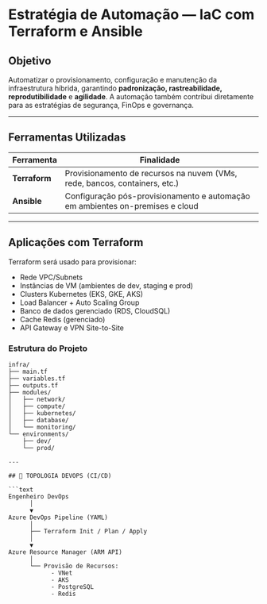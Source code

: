 # Estratégia de Automação — IaC com Terraform e Ansible

## Objetivo

Automatizar o provisionamento, configuração e manutenção da infraestrutura híbrida, garantindo **padronização, rastreabilidade, reprodutibilidade** e **agilidade**. A automação também contribui diretamente para as estratégias de segurança, FinOps e governança.

---

## Ferramentas Utilizadas

| Ferramenta  | Finalidade                                                                 |
|-------------|-----------------------------------------------------------------------------|
| **Terraform** | Provisionamento de recursos na nuvem (VMs, rede, bancos, containers, etc.) |
| **Ansible**   | Configuração pós-provisionamento e automação em ambientes on-premises e cloud |

---

## Aplicações com Terraform

Terraform será usado para provisionar:

- Rede VPC/Subnets
- Instâncias de VM (ambientes de dev, staging e prod)
- Clusters Kubernetes (EKS, GKE, AKS)
- Load Balancer + Auto Scaling Group
- Banco de dados gerenciado (RDS, CloudSQL)
- Cache Redis (gerenciado)
- API Gateway e VPN Site-to-Site

### Estrutura do Projeto

```text
infra/
├── main.tf
├── variables.tf
├── outputs.tf
├── modules/
│   ├── network/
│   ├── compute/
│   ├── kubernetes/
│   ├── database/
│   └── monitoring/
└── environments/
    ├── dev/
    └── prod/

---

## 🚀 TOPOLOGIA DEVOPS (CI/CD)

```text
Engenheiro DevOps
      │
      ▼
Azure DevOps Pipeline (YAML)
      │
      ├── Terraform Init / Plan / Apply
      │
      ▼
Azure Resource Manager (ARM API)
      │
      └── Provisão de Recursos:
            - VNet
            - AKS
            - PostgreSQL
            - Redis

